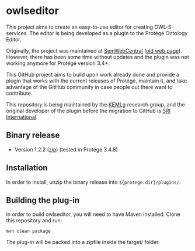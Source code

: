 # owlseditor

This project aims to create an easy-to-use editor for creating OWL-S services. The editor is being developed as a plugin to the Protégé Ontology Editor.

Originally, the project was maintained at [SemWebCentral](http://projects.semwebcentral.org/projects/owlseditor/) ([old web page](http://owlseditor.semwebcentral.org/index.shtml)). However, there has been some time without updates and the plugin was not working anymore for Protégé version 3.4+.

This GitHub project aims to build upon work already done and provide a plugin that works with the current releases of Protégé, maintain it, and take advantage of the GitHub community in case people out there want to contribute.

This repository is being maintained by the [KEMLg](http://kemlg.upc.edu) research group, and the original developer of the plugin before the migration to GitHub is [SRI International](http://www.sri.com).

## Binary release

* Version 1.2.2 ([zip](http://dl.bintray.com/content/kemlg/owlsutils/com/sri/owlseditor/1.2.2/owlseditor-1.2.2.zip?direct)) (tested in Protégé 3.4.8)

## Installation

In order to install, unzip the binary release into `${protege.dir}/plugins/`.

## Building the plug-in

In order to build owlseditor, you will need to have Maven installed. Clone this repository and run:

    mvn clean package

The plug-in will be packed into a zipfile inside the target/ folder.
